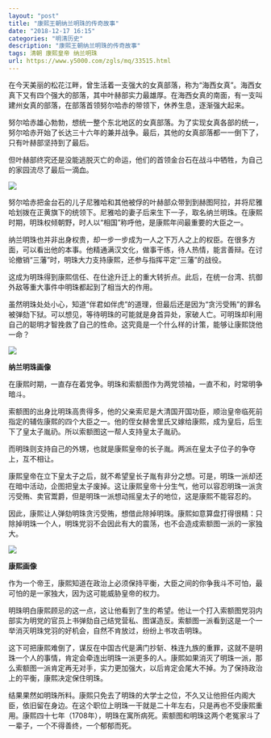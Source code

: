 ```yaml
---
layout: "post"
title: "康熙王朝纳兰明珠的传奇故事"
date: "2018-12-17 16:15"
categories: "明清历史"
description: "康熙王朝纳兰明珠的传奇故事"
tags: 清朝 康熙皇帝 纳兰明珠
url: https://www.y5000.com/zgls/mq/33515.html
---
```






在今天美丽的松花江畔，曾生活着一支强大的女真部落，称为“海西女真”。海西女真下又有四个强大的部落，其中叶赫部实力最雄厚。在海西女真的南面，有一支叫建州女真的部落，在部落首领努尔哈赤的带领下，休养生息，逐渐强大起来。

努尔哈赤雄心勃勃，想统一整个东北地区的女真部落。为了实现女真各部的统一，努尔哈赤开始了长达三十六年的兼并战争。最后，其他的女真部落都一一倒下了，只有叶赫部坚持到了最后。

但叶赫部终究还是没能逃脱灭亡的命运，他们的首领金台石在战斗中牺牲，为自己的家园流尽了最后一滴血。

![](https://img.y5000.com/uploads/allimg/180921/14-1P921155949520.jpg)

努尔哈赤把金台石的儿子尼雅哈和其他被俘的叶赫部众带到到赫图阿拉，并将尼雅哈划拨在正黄旗下的统领下。尼雅哈的妻子后来生下一子，取名纳兰明珠。在康熙时期，明珠权倾朝野，时人以“相国”称呼他，是康熙年间最重要的大臣之一。

纳兰明珠也并非出身权贵，却一步一步成为一人之下万人之上的权臣。在很多方面，可以看出他的本事。他精通满汉文化，做事干练，待人热情，能言善辩。在讨论撤销“三藩”时，明珠大力支持康熙，还参与指挥平定“三藩”的战役。

这成为明珠得到康熙信任、在仕途升迁上的重大转折点。此后，在统一台湾、抗御外敌等重大事件中明珠都起到了相当大的作用。

虽然明珠处处小心，知道“伴君如伴虎”的道理，但最后还是因为“贪污受贿”的罪名被弹劾下狱。可以想见，等待明珠的可能就是身首异处，家破人亡。可明珠却利用自己的聪明才智挽救了自己的性命。这究竟是一个什么样的计策，能够让康熙饶他一命？

![](https://img.y5000.com/uploads/allimg/180921/14-1P921160014363.jpg)

**纳兰明珠画像**

在康熙时期，一直存在着党争。明珠和索额图作为两党领袖，一直不和，时常明争暗斗。

索额图的出身比明珠高贵得多，他的父亲索尼是大清国开国功臣，顺治皇帝临死前指定的辅佐康熙的四个大臣之一。他的侄女赫舍里氏又嫁给康熙，成为皇后，后生下了皇太子胤礽。所以索额图这一帮人支持皇太子胤礽。

而明珠则支持自己的外甥，也就是康熙皇帝的长子胤。两派在皇太子位子的争夺上，互不相让。

康熙皇帝在立下皇太子之后，就不希望皇长子胤有非分之想。可是，明珠一派却还在暗中活动，企图把皇太子废掉。这让康熙皇帝十分生气，他可以容忍明珠一派贪污受贿、卖官鬻爵，但是明珠一派想动摇皇太子的地位，这是康熙不能容忍的。

因此，康熙让人弹劾明珠贪污受贿，想借此除掉明珠。康熙如意算盘打得很精：只除掉明珠一个人，明珠党羽不会因此有大的震荡，也不会造成索额图一派的一家独大。

![](https://img.y5000.com/uploads/allimg/180921/14-1P921160042D4.jpg)

**康熙画像**

作为一个帝王，康熙知道在政治上必须保持平衡，大臣之间的你争我斗不可怕，最可怕的是一家独大，因为这可能威胁皇帝的权力。

明珠明白康熙顾忌的这一点，这让他看到了生的希望。他让一个打入索额图党羽内部实为明党的官员上书弹劾自己结党营私、图谋造反。索额图一派看到这是一个一举消灭明珠党羽的好机会，自然不肯放过，纷纷上书攻击明珠。

这下可把康熙难倒了，谋反在中国古代是满门抄斩、株连九族的重罪，这就不是明珠一个人的事情，肯定会牵连出明珠一派更多的人。康熙如果消灭了明珠一派，那么索额图一派肯定再无对手，实力更加强大，以后肯定会尾大不掉。为了保持政治上的平衡，康熙决定保住明珠。

结果果然如明珠所料。康熙只免去了明珠的大学士之位，不久又让他担任内阁大臣，依旧留在身边。在这个职位上明珠一干就是二十年左右，只是再也不受康熙重用。康熙四十七年（1708年），明珠在寓所病死。索额图和明珠这两个老冤家斗了一辈子，一个不得善终，一个郁郁而死。
